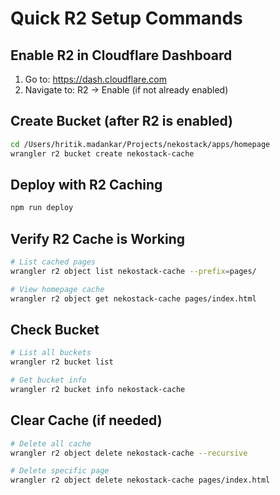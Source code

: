 # Quick R2 Setup Commands

## Enable R2 in Cloudflare Dashboard
1. Go to: https://dash.cloudflare.com
2. Navigate to: R2 → Enable (if not already enabled)

## Create Bucket (after R2 is enabled)
```bash
cd /Users/hritik.madankar/Projects/nekostack/apps/homepage
wrangler r2 bucket create nekostack-cache
```

## Deploy with R2 Caching
```bash
npm run deploy
```

## Verify R2 Cache is Working
```bash
# List cached pages
wrangler r2 object list nekostack-cache --prefix=pages/

# View homepage cache
wrangler r2 object get nekostack-cache pages/index.html
```

## Check Bucket
```bash
# List all buckets
wrangler r2 bucket list

# Get bucket info
wrangler r2 bucket info nekostack-cache
```

## Clear Cache (if needed)
```bash
# Delete all cache
wrangler r2 object delete nekostack-cache --recursive

# Delete specific page
wrangler r2 object delete nekostack-cache pages/index.html
```
